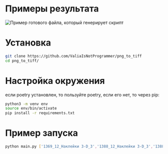 
# Примеры результата
![Пример готового файла, который генерирует скрипт](https://github.com/ValiaIsNotProgrammer/png_to_tiff/blob/master/Result.tiff)

# Установка

```bash
git clone https://github.com/ValiaIsNotProgrammer/png_to_tiff
cd png_to_tiff/
```

# Настройка окружения
если poetry установлен, то пользуйте poetry, если его нет, то через pip:
```bash
python3 -m venv env
source env/bin/activate
pip install -r requirements.txt
```

# Пример запуска
```bash
python main.py ['1369_12_Наклейки 3-D_3','1388_12_Наклейки 3-D_3','1388_2_Наклейки 3-D_1','1388_6_Наклейки 3-D_2']
```

